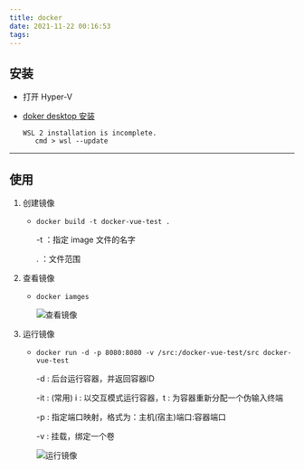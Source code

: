 ```yaml
---
title: docker
date: 2021-11-22 00:16:53
tags:
---
```


## 安装

- 打开 Hyper-V
- [doker desktop 安装](https://www.docker.com/get-started)

      WSL 2 installation is incomplete.
         cmd > wsl --update

---

## 使用

1. 创建镜像
   - `docker build -t docker-vue-test .`

      -t ：指定 image 文件的名字

      . ：文件范围

2. 查看镜像
   - `docker iamges`

      ![查看镜像](images.png)

3. 运行镜像
   - `docker run -d -p 8080:8080 -v /src:/docker-vue-test/src docker-vue-test`

      -d : 后台运行容器，并返回容器ID

      -it : (常用) i : 以交互模式运行容器，t : 为容器重新分配一个伪输入终端

      -p : 指定端口映射，格式为：主机(宿主)端口:容器端口

      -v : 挂载，绑定一个卷

      ![运行镜像](imagesRun.png)
